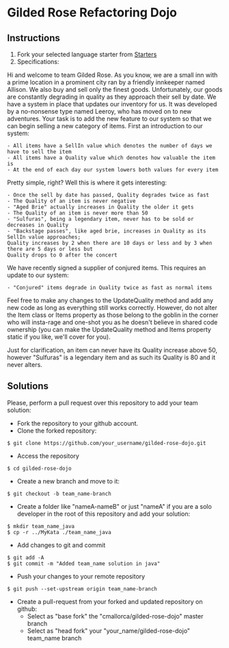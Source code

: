 Gilded Rose Refactoring Dojo
=========================

## Instructions
1. Fork your selected language starter from [Starters](https://github.com/emilybache/GildedRose-Refactoring-Kata)
2. Specifications:

Hi and welcome to team Gilded Rose. As you know, we are a small inn with a prime location in a
prominent city ran by a friendly innkeeper named Allison. We also buy and sell only the finest goods.
Unfortunately, our goods are constantly degrading in quality as they approach their sell by date. We
have a system in place that updates our inventory for us. It was developed by a no-nonsense type named
Leeroy, who has moved on to new adventures. Your task is to add the new feature to our system so that
we can begin selling a new category of items. First an introduction to our system:

	- All items have a SellIn value which denotes the number of days we have to sell the item
	- All items have a Quality value which denotes how valuable the item is
	- At the end of each day our system lowers both values for every item

Pretty simple, right? Well this is where it gets interesting:

	- Once the sell by date has passed, Quality degrades twice as fast
	- The Quality of an item is never negative
	- "Aged Brie" actually increases in Quality the older it gets
	- The Quality of an item is never more than 50
	- "Sulfuras", being a legendary item, never has to be sold or decreases in Quality
	- "Backstage passes", like aged brie, increases in Quality as its SellIn value approaches;
	Quality increases by 2 when there are 10 days or less and by 3 when there are 5 days or less but
	Quality drops to 0 after the concert

We have recently signed a supplier of conjured items. This requires an update to our system:

	- "Conjured" items degrade in Quality twice as fast as normal items

Feel free to make any changes to the UpdateQuality method and add any new code as long as everything
still works correctly. However, do not alter the Item class or Items property as those belong to the
goblin in the corner who will insta-rage and one-shot you as he doesn't believe in shared code
ownership (you can make the UpdateQuality method and Items property static if you like, we'll cover
for you).

Just for clarification, an item can never have its Quality increase above 50, however "Sulfuras" is a
legendary item and as such its Quality is 80 and it never alters.

## Solutions
Please, perform a pull request over this repository to add your team solution:
* Fork the repository to your github account.
* Clone the forked repository:
```
$ git clone https://github.com/your_username/gilded-rose-dojo.git
```    
* Access the repository
```
$ cd gilded-rose-dojo
```
* Create a new branch and move to it:
```
$ git checkout -b team_name-branch
```
* Create a folder like "nameA-nameB" or just "nameA" if you are a solo developer in the root of this repository and add your solution:
```
$ mkdir team_name_java
$ cp -r ../MyKata ./team_name_java
```
* Add changes to git and commit
```
$ git add -A
$ git commit -m "Added team_name solution in java"
```
* Push your changes to your remote repository
```
$ git push --set-upstream origin team_name-branch
```
* Create a pull-request from your forked and updated repository on github:
   * Select as "base fork" the "cmallorca/gilded-rose-dojo" master branch
   * Select as "head fork" your "your_name/gilded-rose-dojo" team_name branch 
